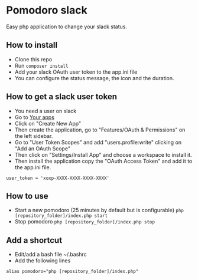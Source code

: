 # Pomodoro slack
Easy php application to change your slack status.

## How to install
* Clone this repo
* Run ```composer install```
* Add your slack OAuth user token to the app.ini file
* You can configure the status message, the icon and the duration.

## How to get a slack user token
* You need a user on slack
* Go to [Your apps](https://api.slack.com/apps)
* Click on "Create New App"
* Then create the application, go to "Features/OAuth & Permissions" on the left sidebar.
* Go to "User Token Scopes" and add "users.profile:write" clicking on "Add an OAuth Scope"
* Then click on "Settings/Install App" and choose a workspace to install it.
* Then install the application copy the "OAuth Access Token" and add it to the app.ini file.
```
user_token = 'xoxp-XXXX-XXXX-XXXX-XXXX'
```

## How to use
* Start a new pomodoro (25 minutes by default but is configurable) ```php [repository_folder]/index.php start```
* Stop pomodoro ```php [repository_folder]/index.php stop```

## Add a shortcut
* Edit/add a bash file ~/.bashrc
* Add the following lines
```
alias pomodoro="php [repository_folder]/index.php"
```
